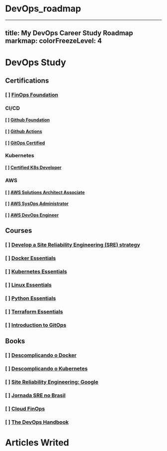 # DevOps_roadmap
--- 
title: My DevOps Career Study Roadmap
markmap:
    colorFreezeLevel: 4
---
# DevOps Study

## Certifications
### [ ] [FinOps Foundation](https://learn.finops.org/introduction-to-finops)

### CI/CD
#### [ ] [Github Foundation](https://examregistration.github.com/certification/GHF)
#### [ ] [Github Actions](https://examregistration.github.com/certification/ACTIONS)
#### [ ] [GitOps Certified](https://learning.codefresh.io/)

### Kubernetes
#### [ ] [Certified K8s Developer](https://training.linuxfoundation.org/certification/certified-kubernetes-application-developer-ckad/)

### AWS
#### [ ] [AWS Solutions Architect Associate](https://aws.amazon.com/certification/certified-solutions-architect-associate/)
#### [ ] [AWS SysOps Administrator](https://aws.amazon.com/pt/certification/certified-sysops-admin-associate/) 
#### [ ] [AWS DevOps Engineer](https://aws.amazon.com/pt/certification/certified-devops-engineer-professional/)

## Courses
### [ ] [Develop a Site Reliability Engineering (SRE) strategy](https://learn.microsoft.com/en-us/training/paths/az-400-develop-sre-strategy/) 
### [ ] [Docker Essentials](https://www.linuxtips.io/course/docker-essentials)
### [ ] [Kubernetes Essentials](https://www.linuxtips.io/course/kubernetes-essentials)
### [ ] [Linux Essentials](https://www.linuxtips.io/course/linux-essentials)
### [ ] [Python Essentials](https://www.linuxtips.io/course/python-essentials)
### [ ] [Terraform Essentials](https://www.linuxtips.io/course/terraform-essentials)
### [ ] [Introduction to GitOps](https://training.linuxfoundation.org/training/introduction-to-gitops-lfs169/)

## Books
### [ ] [Descomplicando o Docker](https://livro.descomplicandodocker.com.br/)
### [ ] [Descomplicando o Kubernetes](https://livro.descomplicandokubernetes.com.br/pt/)
### [ ] [Site Reliability Engineering: Google](https://sre.google/sre-book/table-of-contents/)
### [ ] [Jornada SRE no Brasil](https://www.amazon.com.br/Jornada-SRE-Brasil-confiabilidade-experi%C3%AAncia-ebook/dp/B0CCC5RPJQ) 
### [ ] [Cloud FinOps](https://www.amazon.com.br/Cloud-FinOps-2%C2%AA-Edi%C3%A7%C3%A3o-colaborativas-ebook/dp/B0D4BDYDGQ)
### [ ] [The DevOps Handbook](https://www.amazon.com/DevOps-Handbook-World-Class-Reliability-Organizations/dp/1942788002)


# Articles Writed
